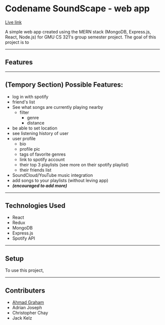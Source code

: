 # Codename SoundScape - web app

[Live link](https://google.com/)

A simple web app created using the MERN stack (MongoDB, Express.js, React, Node.js) for GMU CS 321's group semester project. The goal of this project is to

---

## Features

---

## (Tempory Section) Possible Features:

-   log in with spotify
-   friend's list
-   See what songs are currently playing nearby
    -   filter
        -   genre
        -   distance
-   be able to set location
-   see listening history of user
-   user profile
    -   bio
    -   profile pic
    -   tags of favorite genres
    -   link to spotify account
    -   their top 3 playlists (see more on their spotify playlist)
    -   their friends list
-   SoundCloud/YouTube music integration
- add songs to your playlists (without leving app)
-   _**(encouraged to add more)**_

---

## Technologies Used

-   React
-   Redux
-   MongoDB
-   Express.js
-   Spotify API

---

## Setup

To use this project,

---

## Contributers

-   [Ahmad Graham](https://github.com/agraham02)
-   Adrian Joseph
-   Christopher Chay
-   Jack Kelz
